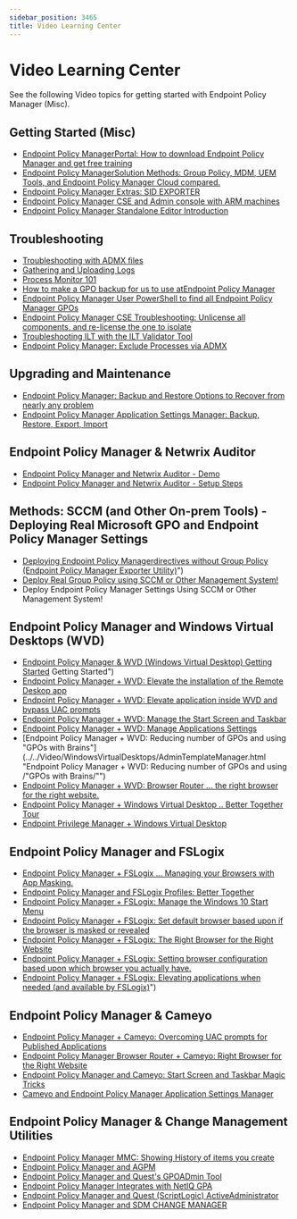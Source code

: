 ```yaml
---
sidebar_position: 3465
title: Video Learning Center
---
```


# Video Learning Center

See the following Video topics for getting started with Endpoint Policy Manager (Misc).

## Getting Started (Misc)

* [Endpoint Policy ManagerPortal: How to download Endpoint Policy Manager and get free training](../../Video/GettingStarted/FreeTraining "Endpoint Policy Manager Portal: How to download Endpoint Policy Manager and get free training")
* [Endpoint Policy ManagerSolution Methods: Group Policy, MDM, UEM Tools, and Endpoint Policy Manager Cloud compared.](../../Video/GettingStarted/SolutionMethods "Endpoint Policy Manager Solution Methods: Group Policy, MDM, UEM Tools, and Endpoint Policy Manager Cloud compared.")
* [Endpoint Policy Manager Extras: SID EXPORTER](../../Video/GettingStarted/SIDExporter "Endpoint Policy Manager Extras: SID EXPORTER")
* [Endpoint Policy Manager CSE and Admin console with ARM machines](../../Video/GettingStarted/ARM "Endpoint Policy Manager CSE and Admin console with ARM machines")
* [Endpoint Policy Manager Standalone Editor Introduction](../../Video/GettingStarted/Editor "Endpoint Policy Manager Standalone Editor Introduction")

## Troubleshooting

* [Troubleshooting with ADMX files](../../Video/Troubleshooting/ADMXFiles "Troubleshooting with ADMX files")
* [Gathering and Uploading Logs](../../Video/Troubleshooting/Logs "Gathering and Uploading Logs")
* [Process Monitor 101](../../Video/Troubleshooting/ProcessMonitor "Process Monitor 101")
* [How to make a GPO backup for us to use atEndpoint Policy Manager](../../Video/Troubleshooting/GPOBackup "How to make a GPO backup for us to use atPolicyPak")
* [Endpoint Policy Manager User PowerShell to find all Endpoint Policy Manager GPOs](../../Video/Troubleshooting/PowerShell "Endpoint Policy Manager: User PowerShell to find all Endpoint Policy Manager GPOs")
* [Endpoint Policy Manager CSE Troubleshooting: Unlicense all components, and re-license the one to isolate](../../Video/Troubleshooting/Unlicense "Endpoint Policy Manager CSE Troubleshooting: Unlicense all components, and re-license the one to isolate")
* [Troubleshooting ILT with the ILT Validator Tool](../../Video/Troubleshooting/ItemLevelTargeting "Troubleshooting ILT with the ILT Validator Tool")
* [Endpoint Policy Manager: Exclude Processes via ADMX](../../Video/GettingStarted/ADMX "Endpoint Policy Manager: Exclude Processes via ADMX")

## Upgrading and Maintenance

* [Endpoint Policy Manager: Backup and Restore Options to Recover from nearly any problem](../../Video/Troubleshooting/BackupOptions "Endpoint Policy Manager: Backup and Restore Options to Recover from nearly any problem")
* [Endpoint Policy Manager Application Settings Manager: Backup, Restore, Export, Import](../../Video/Troubleshooting/Backup "Endpoint Policy Manager Application Settings Manager: Backup, Restore, Export, Import")

## Endpoint Policy Manager & Netwrix Auditor

* [Endpoint Policy Manager and Netwrix Auditor - Demo](../../Video/Integration/AuditorDemo "Endpoint Policy Manager and Netwrix Auditor - Demo")
* [Endpoint Policy Manager and Netwrix Auditor - Setup Steps](../../Video/Integration/AuditorSetup "Endpoint Policy Manager and Netwrix Auditor - Setup Steps")

## Methods: SCCM (and Other On-prem Tools) - Deploying Real Microsoft GPO and Endpoint Policy Manager Settings

* [Deploying Endpoint Policy Managerdirectives without Group Policy (Endpoint Policy Manager Exporter Utility)](../../Video/Methods/ExporterUtility)")
* [Deploy Real Group Policy using SCCM or Other Management System!](../../Video/Methods/SCCMGroupPolicy "Deploy Real Group Policy using SCCM or Other Management System!")
* Deploy Endpoint Policy Manager Settings Using SCCM or Other Management System!

## Endpoint Policy Manager and Windows Virtual Desktops (WVD)

* [Endpoint Policy Manager & WVD (Windows Virtual Desktop) Getting Started](../../Video/WindowsVirtualDesktops/GettingStarted) Getting Started")
* [Endpoint Policy Manager + WVD: Elevate the installation of the Remote Deskop app](../../Video/WindowsVirtualDesktops/ElevateInstall "Endpoint Policy Manager + WVD: Elevate the installation of the Remote Deskop app")
* [Endpoint Policy Manager + WVD: Elevate application inside WVD and bypass UAC prompts](../../Video/WindowsVirtualDesktops/ElevateApplication "Endpoint Policy Manager + WVD: Elevate application inside WVD and bypass UAC prompts")
* [Endpoint Policy Manager + WVD: Manage the Start Screen and Taskbar](../../Video/WindowsVirtualDesktops/StartScreen "Endpoint Policy Manager + WVD: Manage the Start Screen and Taskbar")
* [Endpoint Policy Manager + WVD: Manage Applications Settings](../../Video/WindowsVirtualDesktops/ApplicationSettings "Endpoint Policy Manager + WVD: Manage Applications Settings")
* [Endpoint Policy Manager + WVD: Reducing number of GPOs and using "GPOs with Brains"](../../Video/WindowsVirtualDesktops/AdminTemplateManager.html "Endpoint Policy Manager + WVD: Reducing number of GPOs and using /"GPOs with Brains/"")
* [Endpoint Policy Manager + WVD: Browser Router ... the right browser for the right website.](../../Video/WindowsVirtualDesktops/BrowserRouter "Endpoint Policy Manager + WVD: Browser Router ... the right browser for the right website.")
* [Endpoint Policy Manager + Windows Virtual Desktop .. Better Together Tour](../../Video/WindowsVirtualDesktops/Tour "Endpoint Policy Manager + Windows Virtual Desktop .. Better Together Tour")
* [Endpoint Privilege Manager + Windows Virtual Desktop](../../Video/WindowsVirtualDesktops/LeastPrivilege "Endpoint Privilege Manager + Windows Virtual Desktop")

## Endpoint Policy Manager and FSLogix

* [Endpoint Policy Manager + FSLogix ... Managing your Browsers with App Masking.](../../Video/FSLogix/AppMasking "Endpoint Policy Manager + FSLogix ... Managing your Browsers with App Masking.")
* [Endpoint Policy Manager and FSLogix Profiles: Better Together](../../Video/FSLogix/Profiles "Endpoint Policy Manager and FSLogix Profiles: Better Together")
* [Endpoint Policy Manager + FSLogix: Manage the Windows 10 Start Menu](../../Video/FSLogix/StartMenu "Endpoint Policy Manager + FSLogix: Manage the Windows 10 Start Menu")
* [Endpoint Policy Manager + FSLogix: Set default browser based upon if the browser is masked or revealed](../../Video/FSLogix/BrowserDefault "Endpoint Policy Manager + FSLogix: Set default browser based upon if the browser is masked or revealed")
* [Endpoint Policy Manager + FSLogix: The Right Browser for the Right Website](../../Video/FSLogix/BroswerRight "Endpoint Policy Manager + FSLogix: The Right Browser for the Right Website")
* [Endpoint Policy Manager + FSLogix: Setting browser configuration based upon which browser you actually have.](../../Video/FSLogix/BrowserConfiguration "Endpoint Policy Manager + FSLogix: Setting browser configuration based upon which browser you actually have.")
* [Endpoint Policy Manager + FSLogix: Elevating applications when needed (and available by FSLogix)](../../Video/FSLogix/ElevatingApplications)")

## Endpoint Policy Manager & Cameyo

* [Endpoint Policy Manager + Cameyo: Overcoming UAC prompts for Published Applications](../../Video/Cameyo/UACPrompts "Endpoint Policy Manager + Cameyo: Overcoming UAC prompts for Published Applications")
* [Endpoint Policy Manager Browser Router + Cameyo: Right Browser for the Right Website](../../Video/Cameyo/BrowserRight "Endpoint Policy Manager Browser Router + Cameyo: Right Browser for the Right Website")
* [Endpoint Policy Manager and Cameyo: Start Screen and Taskbar Magic Tricks](../../Video/Cameyo/StartScreen "Endpoint Policy Manager and Cameyo: Start Screen and Taskbar Magic Tricks")
* [Cameyo and Endpoint Policy Manager Application Settings Manager](../../Video/Cameyo/ApplicationSettings "Cameyo and Endpoint Policy Manager Application Settings Manager")

## Endpoint Policy Manager & Change Management Utilities

* [Endpoint Policy Manager MMC: Showing History of items you create](../../Video/ChangeManagementUtilities/History "Endpoint Policy Manager MMC: Showing History of items you create")
* [Endpoint Policy Manager and AGPM](../../Video/ChangeManagementUtilities/AdvancedGroupPolicyManagement "Endpoint Policy Manager and AGPM")
* [Endpoint Policy Manager and Quest's GPOADmin Tool](../../Video/ChangeManagementUtilities/GPOAdminTool "Endpoint Policy Manager and Quest's GPOADmin Tool")
* [Endpoint Policy Manager Integrates with NetIQ GPA](../../Video/ChangeManagementUtilities/NetIQ "Endpoint Policy Manager and Quest's GPOADmin Tool")
* [Endpoint Policy Manager and Quest (ScriptLogic) ActiveAdministrator](../../Video/ChangeManagementUtilities/ScriptLogicActiveAdministrator "Endpoint Policy Manager and Quest's GPOADmin Tool")
* [Endpoint Policy Manager and SDM CHANGE MANAGER](../../Video/ChangeManagementUtilities/SDMChangeManager "Endpoint Policy Manager and SDM CHANGE MANAGER")